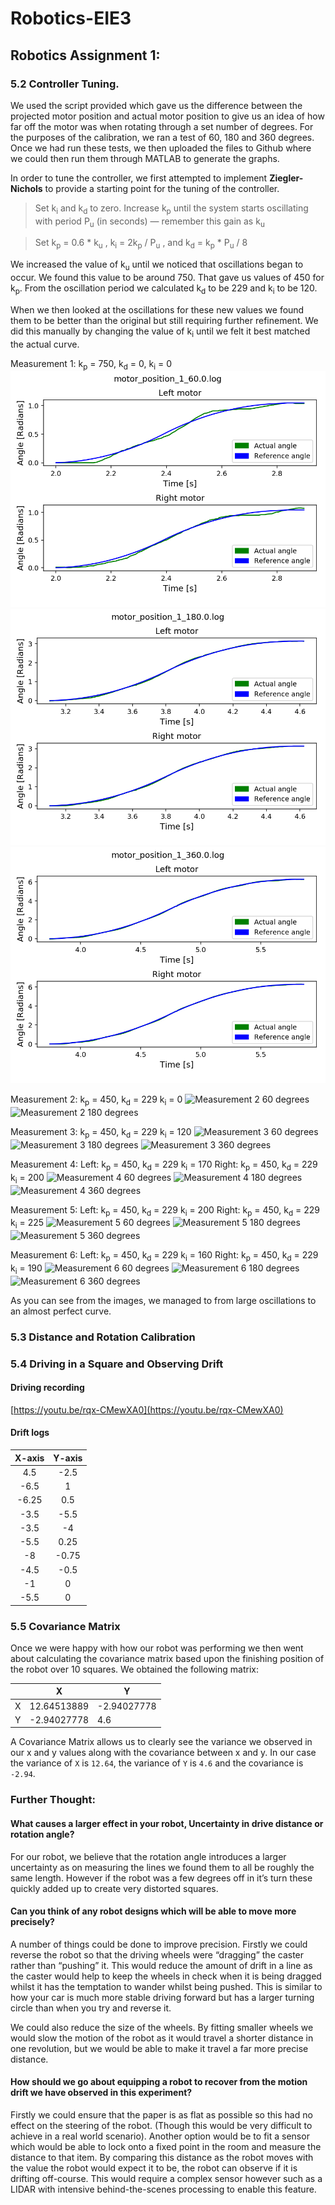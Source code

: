 # Robotics-EIE3
## Robotics Assignment 1:

### 5.2 Controller Tuning.

We used the script provided which gave us the difference between the projected motor position and actual motor position to give us an idea of how far off the motor was when rotating through a set number of degrees. For the purposes of the calibration, we ran a test of 60, 180 and 360 degrees. Once we had run these tests, we then uploaded the files to Github where we could then run them through MATLAB to generate the graphs.

In order to tune the controller, we first attempted to implement **Ziegler-Nichols** to provide a starting point for the tuning of the controller. 

> Set k<sub>i</sub> and k<sub>d</sub> to zero. Increase k<sub>p</sub> until the system starts oscillating with period P<sub>u</sub> (in seconds) — remember this gain as k<sub>u</sub>

> Set k<sub>p</sub> = 0.6 * k<sub>u</sub> , k<sub>i</sub> = 2k<sub>p</sub> / P<sub>u</sub> , and k<sub>d</sub> = k<sub>p</sub> * P<sub>u</sub> / 8


We increased the value of k<sub>u</sub> until we noticed that oscillations began to occur. We found this value to be around 750. That gave us values of 450 for k<sub>p</sub>. From the oscillation period we calculated k<sub>d</sub> to be 229 and k<sub>i</sub> to be 120.

When we then looked at the oscillations for these new values we found them to be better than the original but still requiring further refinement. We did this manually by changing the value of k<sub>i</sub> until we felt it best matched the actual curve. 

Measurement 1: k<sub>p</sub> = 750, k<sub>d</sub> = 0, k<sub>i</sub> = 0
![Measurement 1 60 degrees](./graphs/motor_position_1_60.0.log.png)
![Measurement 1 180 degrees](./graphs/motor_position_1_180.0.log.png)
![Measurement 1 360 degrees](./graphs/motor_position_1_360.0.log.png)

Measurement 2: k<sub>p</sub> = 450, k<sub>d</sub> = 229 k<sub>i</sub> = 0
![Measurement 2 60 degrees](./graphs/motor_position_2_60.0.log.png)
![Measurement 2 180 degrees](./graphs/motor_position_2_180.0.log.png)

Measurement 3: k<sub>p</sub> = 450, k<sub>d</sub> = 229 k<sub>i</sub> = 120
![Measurement 3 60 degrees](./graphs/motor_position_3_60.0.log.png)
![Measurement 3 180 degrees](./graphs/motor_position_3_180.0.log.png)
![Measurement 3 360 degrees](./graphs/motor_position_3_360.0.log.png)

Measurement 4: Left: k<sub>p</sub> = 450, k<sub>d</sub> = 229 k<sub>i</sub> = 170 Right: k<sub>p</sub> = 450, k<sub>d</sub> = 229 k<sub>i</sub> = 200
![Measurement 4 60 degrees](./graphs/motor_position_4_60.0.log.png)
![Measurement 4 180 degrees](./graphs/motor_position_4_180.0.log.png)
![Measurement 4 360 degrees](./graphs/motor_position_4_360.0.log.png)

Measurement 5: Left: k<sub>p</sub> = 450, k<sub>d</sub> = 229 k<sub>i</sub> = 200 Right: k<sub>p</sub> = 450, k<sub>d</sub> = 229 k<sub>i</sub> = 225
![Measurement 5 60 degrees](./graphs/motor_position_5_60.0.log.png)
![Measurement 5 180 degrees](./graphs/motor_position_5_180.0.log.png)
![Measurement 5 360 degrees](./graphs/motor_position_5_360.0.log.png)

Measurement 6: Left: k<sub>p</sub> = 450, k<sub>d</sub> = 229 k<sub>i</sub> = 160 Right: k<sub>p</sub> = 450, k<sub>d</sub> = 229 k<sub>i</sub> = 190
![Measurement 6 60 degrees](./graphs/motor_position_6_60.0.log.png)
![Measurement 6 180 degrees](./graphs/motor_position_6_180.0.log.png)
![Measurement 6 360 degrees](./graphs/motor_position_6_360.0.log.png)

As you can see from the images, we managed to from large oscillations to an almost perfect curve.

### 5.3 Distance and Rotation Calibration


### 5.4 Driving in a Square and Observing Drift

#### Driving recording
[https://youtu.be/rqx-CMewXA0](https://youtu.be/rqx-CMewXA0)

#### Drift logs
|  X-axis | Y-axis  |
|:-------:|:-------:|
|4.5      |-2.5     |
|-6.5     |1        |
|-6.25    |0.5      |
|-3.5     |-5.5     |
|-3.5     |-4       |
|-5.5     |0.25     |
|-8       |-0.75    |
|-4.5     |-0.5     |
|-1       |0        |
|-5.5     |0        |


### 5.5 Covariance Matrix
Once we were happy with how our robot was performing we then went about calculating the covariance matrix based upon the finishing position of the robot over 10 squares. We obtained the following matrix:

|    |X           |Y           |
|----|------------|------------|
|X   |12.64513889 |-2.94027778 |
|Y   |-2.94027778 |4.6         |

A Covariance Matrix allows us to clearly see the variance we observed in our x and y values along with the covariance between x and y. In our case the variance of `X` is `12.64`, the variance of `Y` is `4.6` and the covariance is `-2.94`.

### Further Thought:

#### What causes a larger effect in your robot, Uncertainty in drive distance or rotation angle?

For our robot, we believe that the rotation angle introduces a larger uncertainty as on measuring the lines we found them to all be roughly the same length. However if the robot was a few degrees off in it’s turn these quickly added up to create very distorted squares.

#### Can you think of any robot designs which will be able to move more precisely?

A number of things could be done to improve precision. Firstly we could reverse the robot so that the driving wheels were “dragging” the caster rather than “pushing” it. This would reduce the amount of drift in a line as the caster would help to keep the wheels in check when it is being dragged whilst it has the temptation to wander whilst being pushed. This is similar to how your car is much more stable driving forward but has a larger turning circle than when you try and reverse it.

We could also reduce the size of the wheels. By fitting smaller wheels we would slow the motion of the robot as it would travel a shorter distance in one revolution, but we would be able to make it travel a far more precise distance.

#### How should we go about equipping a robot to recover from the motion drift we have observed in this experiment?

Firstly we could ensure that the paper is as flat as possible so this had no effect on the steering of the robot. (Though this would be very difficult to achieve in a real world scenario). Another option would be to fit a sensor which would be able to lock onto a fixed point in the room and measure the distance to that item. By comparing this distance as the robot moves with the value the robot would expect it to be, the robot can observe if it is drifting off-course. This would require a complex sensor however such as a LIDAR with intensive behind-the-scenes processing to enable this feature. 

